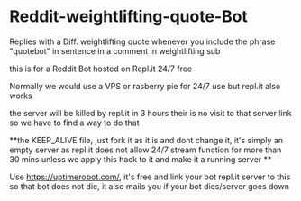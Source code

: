 # Reddit-weightlifting-quote-Bot
Replies with a Diff. weightlifting quote whenever you include the phrase "quotebot" in sentence in a comment in weightlifting sub


this is for a Reddit Bot hosted on Repl.it 24/7 free

Normally we would use a VPS or rasberry pie for 24/7 use but repl.it also works

the server will be killed by repl.it in 3 hours their is no visit to that server link so we have to find a way to do that

**the KEEP_ALIVE file, just fork it as it is and dont change it, it's simply an empty server as repl.it does not allow 24/7 stream function for more than 30 mins unless we apply this hack to it and make it a running server  **

Use https://uptimerobot.com/, it's free and link your bot repl.it server to this so that bot does not die, it also mails you if your bot dies/server goes down



